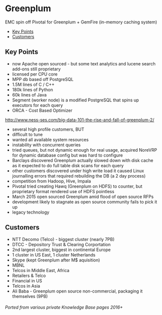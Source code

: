 # Greenplum

EMC spin off Pivotal for Greenplum + GemFire (in-memory caching system)

<!-- INDEX_START -->

- [Key Points](#key-points)
- [Customers](#customers)

<!-- INDEX_END -->

## Key Points

- now Apache open sourced - but some text analytics and lucene search add-ons still proprietary
- licensed per CPU core
- MPP db based off PostgreSQL
- 1.5M lines of C / C++
- 180k lines of Python
- 60k lines of Java
- Segment (worker node) is a modified PostgreSQL that spins up executors for each query
- ORCA - Cost Based Optimizer

<http://www.ness-ses.com/big-data-101-the-rise-and-fall-of-greenplum-2/>

- several high profile customers, BUT
- difficult to tune
- wanted all available system resources
- instability with concurrent queries
- tried queues, but not dynamic enough for real usage, acquired NoreVRP for dynamic database config but was hard to configure
- Barclays discovered Greenplum actually slowed down with disk cache as it expected to do full table disk scans for each query
- other customers discovered under high write load it caused Linux journalling errors that required rebuilding the DB (a 2 day process)
- competition from Hadoop, Hive, Impala
- Pivotal tried creating Hawq (Greenplum on HDFS) to counter, but proprietary format rendered use of HDFS pointless
- March 2015 open sourced Greenplum amid flood of open source RFPs
- development likely to stagnate as open source community fails to pick it up
- legacy technology

## Customers

- NTT Decomo (Telco) - biggest cluster (nearly 7PB)
- DTCC - Depository Trust & Clearing Corportation
- 2nd largest cluster, biggest in continental Europe
- 1 cluster in US East, 1 cluster Netherlands
- Skype (kept Greenplum after M$ aquisition)
- MBNL
- Telcos in Middle East, Africa
- Retailers & Telco
- Financial in US
- Telcos in Asia
- Ali Baba - Greenplum open source non-commercial, packaging it themselves (9PB)

###### Ported from various private Knowledge Base pages 2016+
